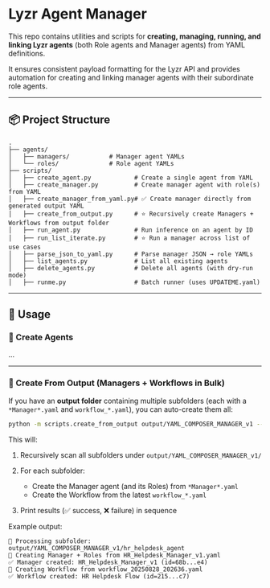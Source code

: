 # Lyzr Agent Manager

This repo contains utilities and scripts for **creating, managing, running, and linking Lyzr agents** (both Role agents and Manager agents) from YAML definitions.

It ensures consistent payload formatting for the Lyzr API and provides automation for creating and linking manager agents with their subordinate role agents.

---

## 📦 Project Structure

```
.
├── agents/                 
│   ├── managers/           # Manager agent YAMLs
│   └── roles/              # Role agent YAMLs
├── scripts/                
│   ├── create_agent.py            # Create a single agent from YAML
│   ├── create_manager.py          # Create manager agent with role(s) from YAML
│   ├── create_manager_from_yaml.py# ✅ Create manager directly from generated output YAML
│   ├── create_from_output.py      # ⭐ Recursively create Managers + Workflows from output folder
│   ├── run_agent.py               # Run inference on an agent by ID
│   ├── run_list_iterate.py        # ⭐ Run a manager across list of use cases
│   ├── parse_json_to_yaml.py      # Parse manager JSON → role YAMLs
│   ├── list_agents.py             # List all existing agents
│   ├── delete_agents.py           # Delete all agents (with dry-run mode)
│   ├── runme.py                   # Batch runner (uses UPDATEME.yaml)
```

---

## 🚀 Usage

### 🔹 Create Agents

...

---

### 🔭 Create From Output (Managers + Workflows in Bulk)

If you have an **output folder** containing multiple subfolders (each with a `*Manager*.yaml` and `workflow_*.yaml`), you can auto-create them all:

```bash
python -m scripts.create_from_output output/YAML_COMPOSER_MANAGER_v1 --debug
```

This will:

1. Recursively scan all subfolders under `output/YAML_COMPOSER_MANAGER_v1/`
2. For each subfolder:

   * Create the Manager agent (and its Roles) from `*Manager*.yaml`
   * Create the Workflow from the latest `workflow_*.yaml`
3. Print results (✅ success, ❌ failure) in sequence

Example output:

```
📂 Processing subfolder: output/YAML_COMPOSER_MANAGER_v1/hr_helpdesk_agent
🚀 Creating Manager + Roles from HR_Helpdesk_Manager_v1.yaml
✅ Manager created: HR_Helpdesk_Manager_v1 (id=68b...e4)
🚀 Creating Workflow from workflow_20250828_202636.yaml
✅ Workflow created: HR Helpdesk Flow (id=215...c7)
```
